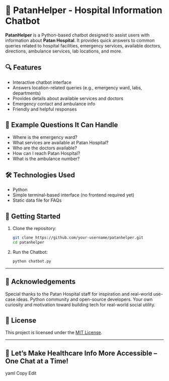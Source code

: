 # 🏥 PatanHelper - Hospital Information Chatbot

**PatanHelper** is a Python-based chatbot designed to assist users with information about **Patan Hospital**. It provides quick answers to common queries related to hospital facilities, emergency services, available doctors, directions, ambulance services, lab locations, and more.

## 🔍 Features
- Interactive chatbot interface
- Answers location-related queries (e.g., emergency ward, labs, departments)
- Provides details about available services and doctors
- Emergency contact and ambulance info
- Friendly and helpful responses

## 📌 Example Questions It Can Handle
- Where is the emergency ward?
- What services are available at Patan Hospital?
- Who are the doctors available?
- How can I reach Patan Hospital?
- What is the ambulance number?

## 🛠 Technologies Used
- Python
- Simple terminal-based interface (no frontend required yet)
- Static data file for FAQs

## 🚀 Getting Started
1. Clone the repository:
   ```bash
   git clone https://github.com/your-username/patanhelper.git
   cd patanhelper
2. Run the Chatbot:
    ```bash
    python chatbot.py
---

## 🙌 Acknowledgements
Special thanks to the Patan Hospital staff for inspiration and real-world use-case ideas.
Python community and open-source developers.
Your own curiosity and motivation toward building tech for real-world social utility.
## 📜 License
This project is licensed under the [MIT License](./LICENSE).

----
## 🔗 Let’s Make Healthcare Info More Accessible – One Chat at a Time!
yaml
Copy
Edit

